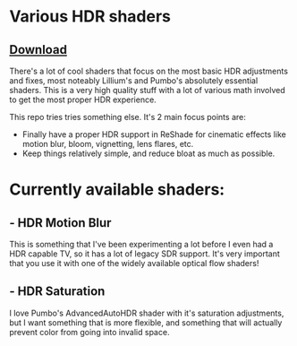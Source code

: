 # Various HDR shaders

## [Download]()

There's a lot of cool shaders that focus on the most basic HDR adjustments and fixes, most noteably Lillium's and Pumbo's absolutely essential shaders. This is a very high quality stuff with a lot of various math involved to get the most proper HDR experience.

This repo tries tries something else. It's 2 main focus points are:
- Finally have a proper HDR support in ReShade for cinematic effects like motion blur, bloom, vignetting, lens flares, etc.
- Keep things relatively simple, and reduce bloat as much as possible.

# Currently available shaders:
## - HDR Motion Blur

This is something that I've been experimenting a lot before I even had a HDR capable TV, so it has a lot of legacy SDR support. It's very important that you use it with one of the widely available optical flow shaders!

## - HDR Saturation

I love Pumbo's AdvancedAutoHDR shader with it's saturation adjustments, but I want something that is more flexible, and something that will actually prevent color from going into invalid space.
